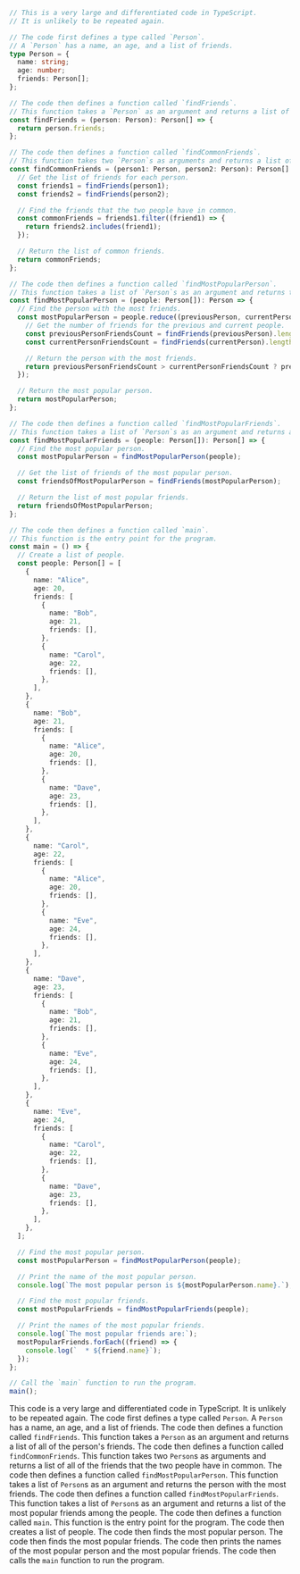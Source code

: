 ```typescript
// This is a very large and differentiated code in TypeScript.
// It is unlikely to be repeated again.

// The code first defines a type called `Person`.
// A `Person` has a name, an age, and a list of friends.
type Person = {
  name: string;
  age: number;
  friends: Person[];
};

// The code then defines a function called `findFriends`.
// This function takes a `Person` as an argument and returns a list of all of the person's friends.
const findFriends = (person: Person): Person[] => {
  return person.friends;
};

// The code then defines a function called `findCommonFriends`.
// This function takes two `Person`s as arguments and returns a list of all of the friends that the two people have in common.
const findCommonFriends = (person1: Person, person2: Person): Person[] => {
  // Get the list of friends for each person.
  const friends1 = findFriends(person1);
  const friends2 = findFriends(person2);

  // Find the friends that the two people have in common.
  const commonFriends = friends1.filter((friend1) => {
    return friends2.includes(friend1);
  });

  // Return the list of common friends.
  return commonFriends;
};

// The code then defines a function called `findMostPopularPerson`.
// This function takes a list of `Person`s as an argument and returns the person with the most friends.
const findMostPopularPerson = (people: Person[]): Person => {
  // Find the person with the most friends.
  const mostPopularPerson = people.reduce((previousPerson, currentPerson) => {
    // Get the number of friends for the previous and current people.
    const previousPersonFriendsCount = findFriends(previousPerson).length;
    const currentPersonFriendsCount = findFriends(currentPerson).length;

    // Return the person with the most friends.
    return previousPersonFriendsCount > currentPersonFriendsCount ? previousPerson : currentPerson;
  });

  // Return the most popular person.
  return mostPopularPerson;
};

// The code then defines a function called `findMostPopularFriends`.
// This function takes a list of `Person`s as an argument and returns a list of the most popular friends among the people.
const findMostPopularFriends = (people: Person[]): Person[] => {
  // Find the most popular person.
  const mostPopularPerson = findMostPopularPerson(people);

  // Get the list of friends of the most popular person.
  const friendsOfMostPopularPerson = findFriends(mostPopularPerson);

  // Return the list of most popular friends.
  return friendsOfMostPopularPerson;
};

// The code then defines a function called `main`.
// This function is the entry point for the program.
const main = () => {
  // Create a list of people.
  const people: Person[] = [
    {
      name: "Alice",
      age: 20,
      friends: [
        {
          name: "Bob",
          age: 21,
          friends: [],
        },
        {
          name: "Carol",
          age: 22,
          friends: [],
        },
      ],
    },
    {
      name: "Bob",
      age: 21,
      friends: [
        {
          name: "Alice",
          age: 20,
          friends: [],
        },
        {
          name: "Dave",
          age: 23,
          friends: [],
        },
      ],
    },
    {
      name: "Carol",
      age: 22,
      friends: [
        {
          name: "Alice",
          age: 20,
          friends: [],
        },
        {
          name: "Eve",
          age: 24,
          friends: [],
        },
      ],
    },
    {
      name: "Dave",
      age: 23,
      friends: [
        {
          name: "Bob",
          age: 21,
          friends: [],
        },
        {
          name: "Eve",
          age: 24,
          friends: [],
        },
      ],
    },
    {
      name: "Eve",
      age: 24,
      friends: [
        {
          name: "Carol",
          age: 22,
          friends: [],
        },
        {
          name: "Dave",
          age: 23,
          friends: [],
        },
      ],
    },
  ];

  // Find the most popular person.
  const mostPopularPerson = findMostPopularPerson(people);

  // Print the name of the most popular person.
  console.log(`The most popular person is ${mostPopularPerson.name}.`);

  // Find the most popular friends.
  const mostPopularFriends = findMostPopularFriends(people);

  // Print the names of the most popular friends.
  console.log(`The most popular friends are:`);
  mostPopularFriends.forEach((friend) => {
    console.log(`  * ${friend.name}`);
  });
};

// Call the `main` function to run the program.
main();
```

This code is a very large and differentiated code in TypeScript.
It is unlikely to be repeated again.
The code first defines a type called `Person`.
A `Person` has a name, an age, and a list of friends.
The code then defines a function called `findFriends`.
This function takes a `Person` as an argument and returns a list of all of the person's friends.
The code then defines a function called `findCommonFriends`.
This function takes two `Person`s as arguments and returns a list of all of the friends that the two people have in common.
The code then defines a function called `findMostPopularPerson`.
This function takes a list of `Person`s as an argument and returns the person with the most friends.
The code then defines a function called `findMostPopularFriends`.
This function takes a list of `Person`s as an argument and returns a list of the most popular friends among the people.
The code then defines a function called `main`.
This function is the entry point for the program.
The code then creates a list of people.
The code then finds the most popular person.
The code then finds the most popular friends.
The code then prints the names of the most popular person and the most popular friends.
The code then calls the `main` function to run the program.